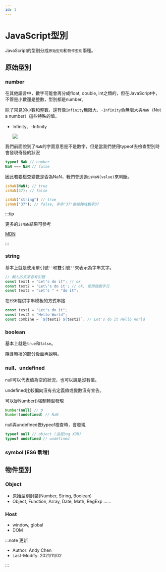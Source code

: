 ```yaml
---
id: 1
---
```


# JavaScript型別

JavaScript的型別分成`原始型別`和`物件型別`兩種。

## 原始型別

### number

在其他語言中，數字可能會再分成float, double, int之類的，但在JavaScript中，不管是小數還是整數，型別都是number。

除了常見的小數和整數，還有像`Infinity`無限大、`-Infinity`負無限大與`NaN`（Not a number）這些特殊的值。

  * Infinity、-Infinity

    ![](/img/tutorial/reknowJS/1/1.png)

我們前面說到了`NaN`的字面意思是不是數字，但是當我們使用typeof去檢查型別時會發現奇怪的狀況
```javascript
typeof NaN // number
NaN === NaN // false
```

因此若要檢查變數是否為NaN，我們會透過`isNaN(value)`來判斷。
```js
isNaN(NaN); // true
isNaN(37); // false

isNaN("string") // true
isNaN("37"); // false, 字串"37"會被轉成數字37
```
:::tip

更多的`isNaN`結果可參考

[MDN](https://developer.mozilla.org/en-US/docs/Web/JavaScript/Reference/Global_Objects/isNaN)

:::

### string

基本上就是使用單引號`''`和雙引號`""`來表示為字串文字。

```js
// 輸入的文字含有引號
const text1 = "Let's do it"; // ok
const text2 = 'Let\'s do it'; // ok, 使用跳脫字元
const text3 = "Let's " + "do it";
```

在ES6提供字串模板的方式串接
```js
const test1 = "Let's do it";
const test2 = "Hello World";
const combine = `${test1} ${test2}`; // Let's do it Hello World
```
### boolean

基本上就是`true`和`false`。

隱含轉換的部分後面再說明。
### null、undefined

null可以代表值為空的狀況，也可以說是沒有值。

undefined比較偏向沒有去定義值或變數沒有宣告。

可以從Number()強制轉型發現
```js
Number(null) // 0
Number(undefined) // NaN
```

null與undefined做typeof檢查時，會發現
```js
typeof null // object (這是bug XDD)
typeof undefined // undefined
```
### symbol (ES6 新增)

## 物件型別
### Object
  * 原始型別封裝(Number, String, Boolean)
  * Object, Function, Array, Date, Math, RegExp ......
### Host
  * window, global
  * DOM

:::note 更新

* Author: Andy Chen
* Last-Modify: 2021/11/02

:::